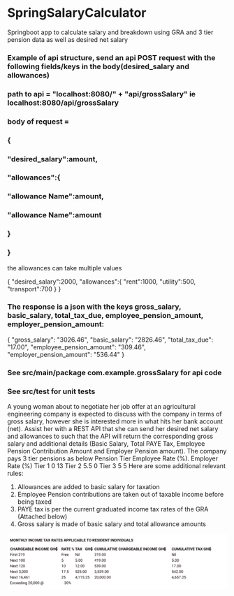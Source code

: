# SpringSalaryCalculator
Springboot app to calculate salary and breakdown using GRA and 3 tier pension data as well as desired net salary

### Example of api structure, send an api POST request with the following fields/keys in the body(desired_salary and allowances)
### path to api = "localhost:8080/" + "api/grossSalary" ie localhost:8080/api/grossSalary
### body of request = 
### {
###    "desired_salary":amount,
###    "allowances":{
###        "allowance Name":amount,
###        "allowance Name":amount
###    }
### }
 
 the allowances can take multiple values  

 {
    "desired_salary":2000,
    "allowances":{
        "rent":1000,
        "utility":500,
        "transport":700
    }
 }
 
 
 ### The response is a json  with the keys gross_salary, basic_salary, total_tax_due, employee_pension_amount, employer_pension_amount:
   {
    "gross_salary": "3026.46",
    "basic_salary": "2826.46",
    "total_tax_due": "17.00",
    "employee_pension_amount": "309.46",
    "employer_pension_amount": "536.44"
}
 
  ###  See src/main/package com.example.grossSalary for api code
  ### See src/test for unit tests
  
  

A young woman about to negotiate her job offer at an agricultural engineering company is expected to discuss with the company in terms of gross salary, however she is interested more in what hits her bank account (net). Assist her with a REST API that she can send her desired net salary and allowances to such that the API will return the corresponding gross salary and additional details (Basic Salary, Total PAYE Tax, Employee Pension Contribution Amount and Employer Pension amount).
The company pays 3 tier pensions as below
Pension Tier         Employee Rate (%).    Employer Rate (%)
Tier 1                    0                                  13
Tier 2                    5.5                                0
Tier 3                    5                                   5
Here are some additional relevant rules:
1.	Allowances are added to basic salary for taxation
2.	Employee Pension contributions are taken out of taxable income before being taxed
3.	PAYE tax is per the current graduated income tax rates of the GRA (Attached below)
4.	Gross salary is made of basic salary and total allowance amounts


![alt text](https://github.com/RayhanTabase/SpringSalaryCalculator/blob/main/thumbnail.png?raw=true)
 
 
 
 
 
 
 
